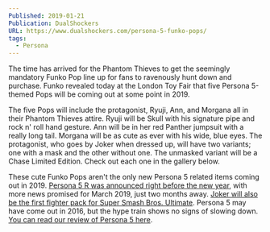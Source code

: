 ```yaml
---
Published: 2019-01-21
Publication: DualShockers
URL: https://www.dualshockers.com/persona-5-funko-pops/
tags:
  - Persona
---
```

The time has arrived for the Phantom Thieves to get the seemingly mandatory Funko Pop line up for fans to ravenously hunt down and purchase. Funko revealed today at the London Toy Fair that five Persona 5-themed Pops will be coming out at some point in 2019.

The five Pops will include the protagonist, Ryuji, Ann, and Morgana all in their Phantom Thieves attire. Ryuji will be Skull with his signature pipe and rock n' roll hand gesture. Ann will be in her red Panther jumpsuit with a really long tail. Morgana will be as cute as ever with his wide, blue eyes. The protagonist, who goes by Joker when dressed up, will have two variants; one with a mask and the other without one. The unmasked variant will be a Chase Limited Edition. Check out each one in the gallery below.

These cute Funko Pops aren't the only new Persona 5 related items coming out in 2019. [Persona 5 R was announced right before the new year](https://www.dualshockers.com/persona-5-r-announcement-ps4/), with more news promised for March 2019, just two months away. [Joker will also be the first fighter pack for Super Smash Bros. Ultimate](https://www.dualshockers.com/super-smash-bros-ultimate-persona-5-joker-dlc-character/). Persona 5 may have come out in 2016, but the hype train shows no signs of slowing down. [You can read our review of Persona 5 here](https://www.dualshockers.com/persona-5-review-japanese-high-schooler-simulator-dreams/).